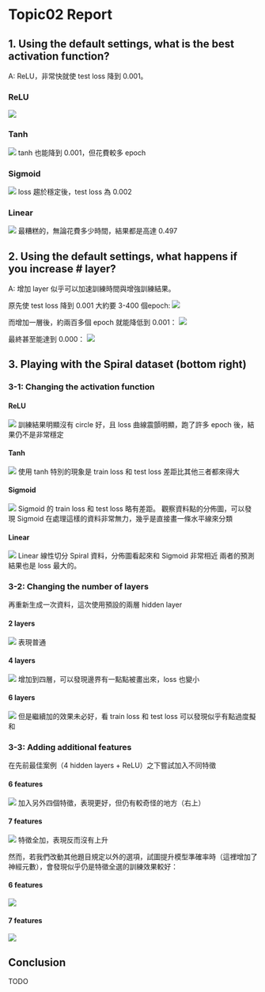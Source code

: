 # Topic02 Report
## 1.  Using the default settings, what is the best activation function?
A: ReLU，非常快就使 test loss 降到 0.001。

### ReLU
![](image/ReLU.png)

### Tanh
![](image/tanh.png)
tanh 也能降到 0.001，但花費較多 epoch 

### Sigmoid
![](image/sigmoid.png)
loss 趨於穩定後，test loss 為 0.002

### Linear
![](image/linear.png)
最糟糕的，無論花費多少時間，結果都是高達 0.497

## 2. Using the default settings, what happens if you increase # layer?
A: 增加 layer 似乎可以加速訓練時間與增強訓練結果。

原先使 test loss 降到 0.001 大約要 3-400 個epoch:
![](image/q2-1.png)

而增加一層後，約兩百多個 epoch 就能降低到 0.001：
![](image/q2-2.png)

最終甚至能達到 0.000：
![](image/q2-3.png)

## 3. Playing with the Spiral dataset (bottom right)
### 3-1: Changing the activation function

#### ReLU
![](image/q3-1-ReLU.png)
訓練結果明顯沒有 circle 好，且 loss 曲線震顫明顯，跑了許多 epoch 後，結果仍不是非常穩定

#### Tanh
![](image/q3-1-tanh.png)
使用 tanh 特別的現象是 train loss 和 test loss 差距比其他三者都來得大

#### Sigmoid
![](image/q3-1-sigmoid.png)
Sigmoid 的 train loss 和 test loss 略有差距。
觀察資料點的分佈圖，可以發現 Sigmoid 在處理這樣的資料非常無力，幾乎是直接畫一條水平線來分類

#### Linear
![](image/q3-1-linear.png)
Linear 線性切分 Spiral 資料，分佈圖看起來和 Sigmoid 非常相近
兩者的預測結果也是 loss 最大的。

### 3-2: Changing the number of layers
再重新生成一次資料，這次使用預設的兩層 hidden layer

#### 2 layers
![](image/q3-2-2layer.png)
表現普通

#### 4 layers
![](image/q3-2-4layer.png)
增加到四層，可以發現邊界有一點點被畫出來，loss 也變小

#### 6 layers
![](image/q3-2-6layer.png)
但是繼續加的效果未必好，看 train loss 和 test loss 可以發現似乎有點過度擬和

### 3-3: Adding additional features
在先前最佳案例（4 hidden layers + ReLU）之下嘗試加入不同特徵

#### 6 features
![](image/q3-3-6feat.png)
加入另外四個特徵，表現更好，但仍有較奇怪的地方（右上）

#### 7 features
![](image/q3-3-7feat.png)
特徵全加，表現反而沒有上升

然而，若我們改動其他題目規定以外的選項，試圖提升模型準確率時（這裡增加了神經元數），會發現似乎仍是特徵全選的訓練效果較好：

#### 6 features
![](image/q3-3-test1.png)

#### 7 features
![](image/q3-3-test2.png)

## Conclusion
TODO
